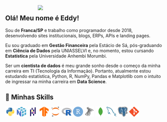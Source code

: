 <img src="https://raw.githubusercontent.com/MicaelliMedeiros/micaellimedeiros/master/image/computer-illustration.png" min-width="400px" max-width="400px" width="400px" align="right">

## Olá! Meu nome é Eddy!

<p align="left"> 
  Sou de <strong>Franca/SP</strong> e trabalho como programador desde 2018, desenvolvendo sites institucionais, blogs, ERPs, APIs e landing pages.
</p>

<p align="left"> 
  Eu sou graduado em <strong>Gestão Financeira</strong> pela Estácio de Sá, pós-graduando em <strong>Ciência de Dados</strong> pela UNIASSELVI e, no momento, estou cursando <strong>Estatística</strong> pela Universidade Anhembi Morumbi.
</p>

<p align="left"> 
  Ser um <strong>cientista de dados</strong> é meu grande sonho desde o começo da minha carreira em TI (Tecnologia da Informação). Portanto, atualmente estou estudando estatística, Python, R, NumPy, Pandas e Matplotlib com o intuito de ingressar na minha carreira em <strong>Data Science</strong>.
</p>

## 🚀 Minhas Skills

<code><img height="32" src="https://raw.githubusercontent.com/devicons/devicon/55609aa5bd817ff167afce0d965585c92040787a/icons/python/python-original.svg" title="Python" alt="Python"/></code>
<code><img height="32" src="https://raw.githubusercontent.com/devicons/devicon/55609aa5bd817ff167afce0d965585c92040787a/icons/numpy/numpy-original.svg" title="NumPy" alt="NumPy"/></code>
<code><img height="32" src="https://raw.githubusercontent.com/devicons/devicon/55609aa5bd817ff167afce0d965585c92040787a/icons/pandas/pandas-original.svg" title="Pandas" alt="Pandas"/></code>
<code><img height="32" src="https://raw.githubusercontent.com/devicons/devicon/55609aa5bd817ff167afce0d965585c92040787a/icons/tensorflow/tensorflow-original.svg" title="TensorFlow" alt="TensorFlow"/></code>
<code><img height="32" src="https://raw.githubusercontent.com/devicons/devicon/55609aa5bd817ff167afce0d965585c92040787a/icons/jupyter/jupyter-original.svg" title="Jupyter" alt="Jupyter"/></code>
<code><img height="32" src="https://raw.githubusercontent.com/devicons/devicon/55609aa5bd817ff167afce0d965585c92040787a/icons/r/r-original.svg" title="R" alt="R"/></code>
<code><img height="32" src="https://raw.githubusercontent.com/devicons/devicon/55609aa5bd817ff167afce0d965585c92040787a/icons/rstudio/rstudio-original.svg" title="R Studio" alt="R Studio"/></code>
<code><img height="32" src="https://raw.githubusercontent.com/devicons/devicon/55609aa5bd817ff167afce0d965585c92040787a/icons/microsoftsqlserver/microsoftsqlserver-plain.svg" title="Microsoft SQL Server" alt="Microsoft SQL Server"/></code>
<code><img height="32" src="https://raw.githubusercontent.com/devicons/devicon/55609aa5bd817ff167afce0d965585c92040787a/icons/mongodb/mongodb-plain.svg" title="Mongo DB" alt="Mongo DB"/></code>
<code><img height="32" src="https://raw.githubusercontent.com/devicons/devicon/55609aa5bd817ff167afce0d965585c92040787a/icons/mysql/mysql-original.svg" title="MySQL" alt="MySQL"/></code>
<code><img height="32" src="https://raw.githubusercontent.com/devicons/devicon/55609aa5bd817ff167afce0d965585c92040787a/icons/postgresql/postgresql-original.svg" title="PostgreSQL" alt="PostgreSQL"/></code>
<code><img height="32" src="https://raw.githubusercontent.com/devicons/devicon/55609aa5bd817ff167afce0d965585c92040787a/icons/git/git-original.svg" title="Git" alt="Git"/></code>
